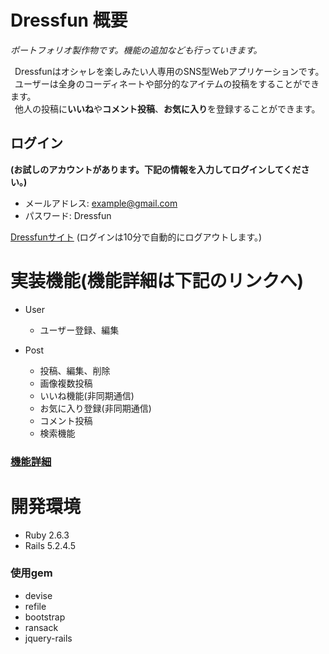 # Dressfun 概要

*ポートフォリオ製作物です。機能の追加なども行っていきます。*

&ensp;Dressfunはオシャレを楽しみたい人専用のSNS型Webアプリケーションです。<br>
&ensp;ユーザーは全身のコーディネートや部分的なアイテムの投稿をすることができます。<br>
&ensp;他人の投稿に**いいね**や**コメント投稿**、**お気に入り**を登録することができます。

## ログイン
**(お試しのアカウントがあります。下記の情報を入力してログインしてください。)**

- メールアドレス: example@gmail.com
- パスワード: Dressfun

[Dressfunサイト](http://35.73.120.94/)
(ログインは10分で自動的にログアウトします。)

# 実装機能(機能詳細は下記のリンクへ)

- User
  - ユーザー登録、編集

- Post
  - 投稿、編集、削除
  - 画像複数投稿
  - いいね機能(非同期通信)
  - お気に入り登録(非同期通信)
  - コメント投稿
  - 検索機能

### [機能詳細](https://docs.google.com/spreadsheets/d/1kk8M1Tv40J5m6eEJwI_PrQa0MZh3TbopRY_VRdUwuN4/edit#gid=0)
# 開発環境

- Ruby 2.6.3
- Rails 5.2.4.5

### 使用gem

- devise
- refile
- bootstrap
- ransack
- jquery-rails